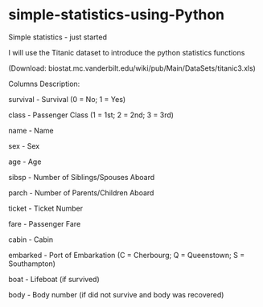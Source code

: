# simple-statistics-using-Python

Simple statistics - just started

I will use the Titanic dataset to introduce the python statistics functions

(Download: biostat.mc.vanderbilt.edu/wiki/pub/Main/DataSets/titanic3.xls)



Columns Description:

survival - Survival (0 = No; 1 = Yes)

class - Passenger Class (1 = 1st; 2 = 2nd; 3 = 3rd)

name - Name

sex - Sex

age - Age

sibsp - Number of Siblings/Spouses Aboard

parch - Number of Parents/Children Aboard

ticket - Ticket Number

fare - Passenger Fare

cabin - Cabin

embarked - Port of Embarkation (C = Cherbourg; Q = Queenstown; S = Southampton)

boat - Lifeboat (if survived)

body - Body number (if did not survive and body was recovered)
